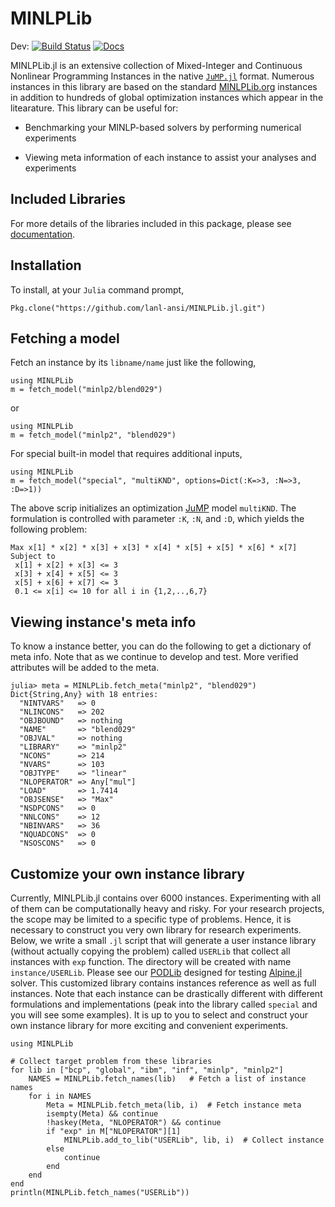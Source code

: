 # MINLPLib
Dev: [![Build Status](https://travis-ci.org/lanl-ansi/MINLPLib.jl.svg?branch=master)](https://travis-ci.org/lanl-ansi/MINLPLib.jl) [![Docs](https://img.shields.io/badge/docs-latest-blue.svg)](https://lanl-ansi.github.io/MINLPLib.jl/latest)

MINLPLib.jl is an extensive collection of Mixed-Integer and Continuous Nonlinear Programming Instances in the native [`JuMP.jl`](https://github.com/JuliaOpt/JuMP.jl) format. Numerous instances in this library are based on the standard [MINLPLib.org](http://www.minlplib.org) instances in addition to hundreds of global optimization instances which appear in the litearature. This library can be useful for: 

* Benchmarking your MINLP-based solvers by performing numerical experiments

* Viewing meta information of each instance to assist your analyses and experiments

## Included Libraries
For more details of the libraries included in this package, please see [documentation](https://lanl-ansi.github.io/MINLPLib.jl/latest/).

## Installation
To install, at your `Julia` command prompt,
```
Pkg.clone("https://github.com/lanl-ansi/MINLPLib.jl.git")
```

## Fetching a model
Fetch an instance by its `libname/name` just like the following,
```
using MINLPLib
m = fetch_model("minlp2/blend029")
```
or
```
using MINLPLib
m = fetch_model("minlp2", "blend029")
```

For special built-in model that requires additional inputs,
```
using MINLPLib
m = fetch_model("special", "multiKND", options=Dict(:K=>3, :N=>3, :D=>1))
```

The above scrip initializes an optimization [JuMP](https://github.com/JuliaOpt/JuMP.jl) model `multiKND`. The formulation is controlled with parameter `:K`, `:N`, and `:D`, which yields the following problem:

```
Max x[1] * x[2] * x[3] + x[3] * x[4] * x[5] + x[5] * x[6] * x[7]
Subject to
 x[1] + x[2] + x[3] <= 3
 x[3] + x[4] + x[5] <= 3
 x[5] + x[6] + x[7] <= 3
 0.1 <= x[i] <= 10 for all i in {1,2,..,6,7}
```

## Viewing instance's meta info
To know a instance better, you can do the following to get a dictionary of meta info.
Note that as we continue to develop and test. More verified attributes will be added to the meta.
```
julia> meta = MINLPLib.fetch_meta("minlp2", "blend029")
Dict{String,Any} with 18 entries:
  "NINTVARS"   => 0
  "NLINCONS"   => 202
  "OBJBOUND"   => nothing
  "NAME"       => "blend029"
  "OBJVAL"     => nothing
  "LIBRARY"    => "minlp2"
  "NCONS"      => 214
  "NVARS"      => 103
  "OBJTYPE"    => "linear"
  "NLOPERATOR" => Any["mul"]
  "LOAD"       => 1.7414
  "OBJSENSE"   => "Max"
  "NSDPCONS"   => 0
  "NNLCONS"    => 12
  "NBINVARS"   => 36
  "NQUADCONS"  => 0
  "NSOSCONS"   => 0
```


## Customize your own instance library

Currently, MINLPLib.jl contains over 6000 instances. Experimenting with all
of them can be computationally heavy and risky. For your research projects, the scope may be
limited to a specific type of problems. Hence, it is necessary to construct you very own
library for research experiments. Below, we write a small `.jl` script that will generate a
user instance library (without actually copying the problem) called `USERLib` that collect all instances with
`exp` function. The directory will be created with name `instance/USERLib`. Please see our
[PODLib](https://lanl-ansi.github.io/MINLPLib.jl/latest/PODLib.html#PODLib-1) designed for
testing [Alpine.jl](https://github.com/lanl-ansi/Alpine.jl) solver. This customized library contains instances reference
as well as full instances. Note that each instance can be drastically different with different formulations and
implementations (peak into the library called `special` and you will see some examples).
It is up to you to select and construct your own instance library for more exciting and convenient experiments.

```
using MINLPLib

# Collect target problem from these libraries
for lib in ["bcp", "global", "ibm", "inf", "minlp", "minlp2"]
    NAMES = MINLPLib.fetch_names(lib)   # Fetch a list of instance names
    for i in NAMES
        Meta = MINLPLib.fetch_meta(lib, i)  # Fetch instance meta
        isempty(Meta) && continue
        !haskey(Meta, "NLOPERATOR") && continue
        if "exp" in M["NLOPERATOR"][1]
            MINLPLib.add_to_lib("USERLib", lib, i)  # Collect instance
        else
            continue
        end
    end
end
println(MINLPLib.fetch_names("USERLib"))
```

